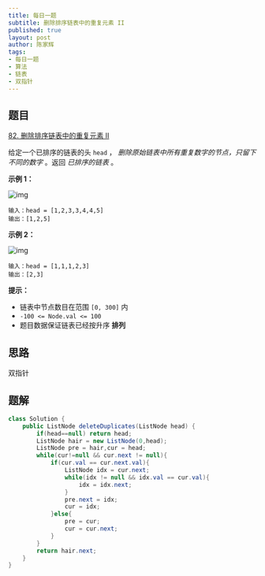```yaml
---
title: 每日一题
subtitle: 删除排序链表中的重复元素 II
published: true
layout: post
author: 陈家辉
tags:
- 每日一题
- 算法
- 链表
- 双指针
---
```


## 题目

[82. 删除排序链表中的重复元素 II](https://leetcode.cn/problems/remove-duplicates-from-sorted-list-ii/)

给定一个已排序的链表的头 `head` ， *删除原始链表中所有重复数字的节点，只留下不同的数字* 。返回 *已排序的链表* 。

 

**示例 1：**

![img](https://assets.leetcode.com/uploads/2021/01/04/linkedlist1.jpg)

```
输入：head = [1,2,3,3,4,4,5]
输出：[1,2,5]
```

**示例 2：**

![img](https://assets.leetcode.com/uploads/2021/01/04/linkedlist2.jpg)

```
输入：head = [1,1,1,2,3]
输出：[2,3]
```

 

**提示：**

- 链表中节点数目在范围 `[0, 300]` 内
- `-100 <= Node.val <= 100`
- 题目数据保证链表已经按升序 **排列**

## 思路

双指针

## 题解

```java
class Solution {
    public ListNode deleteDuplicates(ListNode head) {
        if(head==null) return head;
        ListNode hair = new ListNode(0,head);
        ListNode pre = hair,cur = head;
        while(cur!=null && cur.next != null){
            if(cur.val == cur.next.val){
                ListNode idx = cur.next;
                while(idx != null && idx.val == cur.val){
                    idx = idx.next;
                }
                pre.next = idx;
                cur = idx;
            }else{
                pre = cur;
                cur = cur.next;
            }
        }
        return hair.next;
    }
}
```

